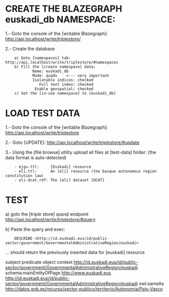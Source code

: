 # CREATE THE BLAZEGRAPH euskadi_db NAMESPACE:


1.- Goto the console of the [writable Blazegraph]:
		http://api.localhost/write/triplestore/

2.- Create the database

		a) Goto [namespaces] tab: http://api.localhost/write/triplestore/#namespaces
		b) Fill the [create namespace] data:
				Name: euskadi_db
				Mode: quads    <--- very important
				Isolatable indices: checked
				   Full text index: checked
				 Enable geospatial: checked
		c) Set the [in-use namespace] to [euskadi_db]  

# LOAD TEST DATA

1.- Goto the console of the [writable Blazegraph]:
		http://api.localhost/write/triplestore 		   

2.- Goto [UPDATE]: http://api.localhost/write/triplestore/#update

3.- Using the [file browse] utility upload all files at [test-data] folder:
    (the data format is auto-detected)

		- ejgv.ttl:     [Euskadi] resource
		- eli.ttl:      An [eli] resource (the basque autonomous region constitution law)
		- eli-dcat.rdf: The [eli] dataset [DCAT]

# TEST
a) goto the [triple store] sparql endpoint
		http://api.localhost/write/triplestore/#query

b) Paste the query and exec:
```sparql
	DESCRIBE <http://id.euskadi.eus/id/public-sector/government/GovernmentalAdministrativeRegion/euskadi>
```

... should return the previously inserted data for [euskadi] resource				

subject	predicate	object	context
<http://id.euskadi.eus/id/public-sector/government/GovernmentalAdministrativeRegion/euskadi>	schema:mainEntityOfPage	<http://www.euskadi.eus>	
<http://id.euskadi.eus/id/public-sector/government/GovernmentalAdministrativeRegion/euskadi>	owl:sameAs	<http://datos.gob.es/recurso/sector-publico/territorio/Autonomia/Pais-Vasco>	
